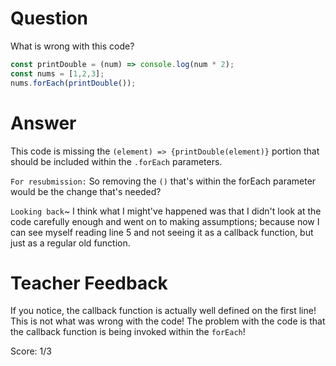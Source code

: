 # Question
What is wrong with this code?

```js
const printDouble = (num) => console.log(num * 2);
const nums = [1,2,3];
nums.forEach(printDouble());
```

# Answer

This code is missing the `(element) => {printDouble(element)}` portion that should be included within the `.forEach` parameters.

`For resubmission:` So removing the `()` that's within the forEach parameter would be the change that's needed? 

`Looking back`~ I think what I might've happened was that I didn't look at the code carefully enough and went on to making assumptions; because now I can see myself reading line 5 and not seeing it as a callback function, but just as a regular old function. 

# Teacher Feedback

If you notice, the callback function is actually well defined on the first line! This is not what was wrong with the code! The problem with the code is that the callback function is being invoked within the `forEach`!

Score: 1/3